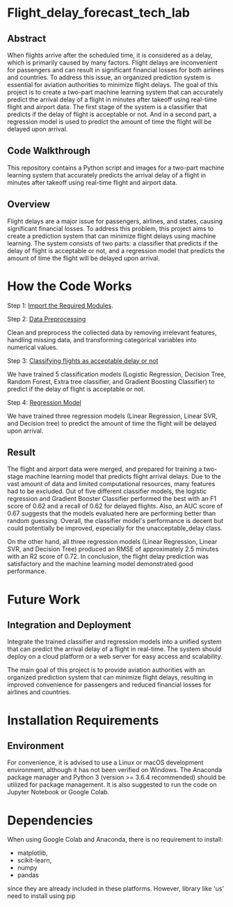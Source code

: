 # Flight_delay_forecast_tech_lab

## Abstract

When flights arrive after the scheduled time, it is considered as a delay, which is primarily caused by many factors. Flight delays are inconvenient for passengers and can result in significant financial losses for both airlines and countries. To address this issue, an organized prediction system is essential for aviation authorities to minimize flight delays. The goal of this project is to create a two-part machine learning system that can accurately predict the arrival delay of a flight in minutes after takeoff using real-time flight and airport data. The first stage of the system is a classifier that predicts if the delay of flight is acceptable or not. And in a second part, a regression model is used to predict the amount of time the flight will be delayed upon arrival.

## Code Walkthrough
This repository contains a Python script and images for a two-part machine learning system that accurately predicts the arrival delay of a flight in minutes after takeoff using real-time flight and airport data.

## Overview

Flight delays are a major issue for passengers, airlines, and states, causing significant financial losses. To address this problem, this project aims to create a prediction system that can minimize flight delays using machine learning. The system consists of two parts: a classifier that predicts if the delay of flight is acceptable or not, and a regression model that predicts the amount of time the flight will be delayed upon arrival.

# How the Code Works
Step 1: [Import the Required Modules](./modules.ipynb). 

Step 2: [Data Preprocessing](./Cleaning_flightdelay_sbhusal.ipynb)

Clean and preprocess the collected data by removing irrelevant features, handling missing data,
and transforming categorical variables into numerical values.

Step 3: [Classifying flights as acceptable delay or not](./classifier_many_models_jan_mf.ipynb)

We have trained 5 classification models (Logistic Regression, Decision Tree, Random Forest, Extra tree classifier, and Gradient Boosting Classifier) to predict if the delay of flight is acceptable or not.

Step 4: [Regression Model](./regression.ipynb)

We have trained three regression models (Linear Regression, Linear SVR, and Decision tree) to predict the amount of time the flight will be delayed upon arrival.

## Result
The flight and airport data were merged, and prepared for training a two-stage machine learning model that predicts flight arrival delays. Due to the vast amount of data and limited computational resources, many features had to be excluded. Out of five different classifier models, the logistic regression and Gradient Booster Classifier performed the best with an F1 score of 0.62 and a recall of 0.62 for delayed flights. Also, an AUC score of 0.67 suggests that the models evaluated here are performing better than random guessing. Overall, the classifier model's performance is decent but could potentially be improved, especially for the unacceptable_delay class. 

On the other hand, all three regression models (Linear Regression, Linear SVR, and Decision Tree) produced an RMSE of approximately 2.5 minutes with an R2 score of 0.72. In conclusion, the flight delay prediction was satisfactory and the machine learning model demonstrated good performance. 


# Future Work
## Integration and Deployment
Integrate the trained classifier and regression models into a unified system that can predict the arrival delay of a flight in real-time. The system should deploy on a cloud platform or a web server for easy access and scalability.

The main goal of this project is to provide aviation authorities with an organized prediction system that can minimize flight delays, resulting in improved convenience for passengers and reduced financial losses for airlines and countries.

# Installation Requirements
## Environment
For convenience, it is advised to use a Linux or macOS development environment, although it has not been verified on Windows. The Anaconda package manager and Python 3 (version >= 3.6.4 recommended) should be utilized for package management. It is also suggested to run the code on Jupyter Notebook or Google Colab.

# Dependencies
When using Google Colab and Anaconda, there is no requirement to install:

- matplotlib, 
- scikit-learn, 
- numpy
- pandas
 
since they are already included in these platforms. However, library like 'us' need to install using pip



